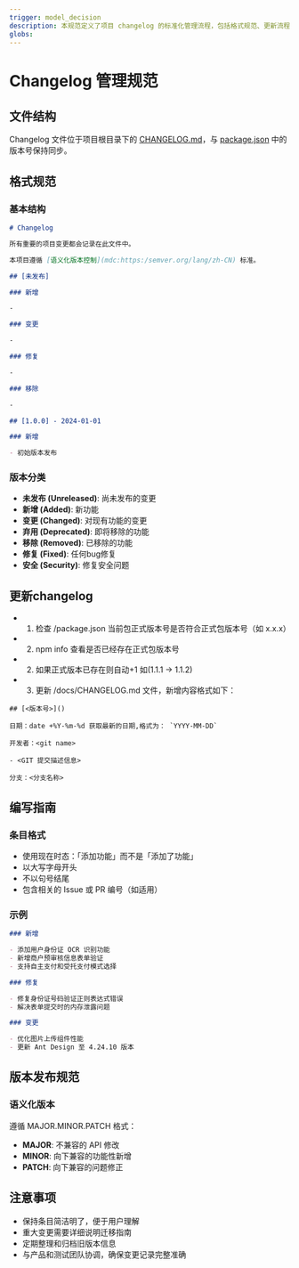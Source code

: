 ```yaml
---
trigger: model_decision
description: 本规范定义了项目 changelog 的标准化管理流程，包括格式规范、更新流程、自动化工具使用和版本发布规范。旨在帮助开发团队维护清晰、一致、易于理解的版本变更记录，提高项目的可维护性和用户体验。
globs:
---
```


# Changelog 管理规范

## 文件结构

Changelog 文件位于项目根目录下的 [CHANGELOG.md](mdc:CHANGELOG.md)，与 [package.json](mdc:package.json) 中的版本号保持同步。

## 格式规范

### 基本结构

```markdown
# Changelog

所有重要的项目变更都会记录在此文件中。

本项目遵循 [语义化版本控制](mdc:https:/semver.org/lang/zh-CN) 标准。

## [未发布]

### 新增

-

### 变更

-

### 修复

-

### 移除

-

## [1.0.0] - 2024-01-01

### 新增

- 初始版本发布
```

### 版本分类

- **未发布 (Unreleased)**: 尚未发布的变更
- **新增 (Added)**: 新功能
- **变更 (Changed)**: 对现有功能的变更
- **弃用 (Deprecated)**: 即将移除的功能
- **移除 (Removed)**: 已移除的功能
- **修复 (Fixed)**: 任何bug修复
- **安全 (Security)**: 修复安全问题

## 更新changelog

- 1. 检查 /package.json 当前包正式版本号是否符合正式包版本号（如 x.x.x）
- 2. npm info 查看是否已经存在正式包版本号
- 2. 如果正式版本已存在则自动+1 如(1.1.1 -> 1.1.2)
- 3. 更新 /docs/CHANGELOG.md 文件，新增内容格式如下：

```
## [<版本号>]()

日期：date +%Y-%m-%d 获取最新的日期,格式为： `YYYY-MM-DD`

开发者：<git name>

- <GIT 提交描述信息>

分支：<分支名称>
```

## 编写指南

### 条目格式

- 使用现在时态：「添加功能」而不是「添加了功能」
- 以大写字母开头
- 不以句号结尾
- 包含相关的 Issue 或 PR 编号（如适用）

### 示例

```markdown
### 新增

- 添加用户身份证 OCR 识别功能
- 新增商户预审核信息表单验证
- 支持自主支付和受托支付模式选择

### 修复

- 修复身份证号码验证正则表达式错误
- 解决表单提交时的内存泄露问题

### 变更

- 优化图片上传组件性能
- 更新 Ant Design 至 4.24.10 版本
```

## 版本发布规范

### 语义化版本

遵循 MAJOR.MINOR.PATCH 格式：

- **MAJOR**: 不兼容的 API 修改
- **MINOR**: 向下兼容的功能性新增
- **PATCH**: 向下兼容的问题修正

## 注意事项

- 保持条目简洁明了，便于用户理解
- 重大变更需要详细说明迁移指南
- 定期整理和归档旧版本信息
- 与产品和测试团队协调，确保变更记录完整准确
